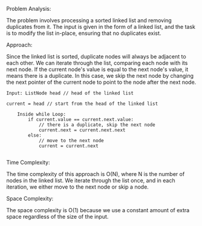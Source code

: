 Problem Analysis:

The problem involves processing a sorted linked list and removing duplicates from it. The input is given in the form of a linked list, and the task is to modify the list in-place, ensuring that no duplicates exist.

Approach:

Since the linked list is sorted, duplicate nodes will always be adjacent to each other. We can iterate through the list, comparing each node with its next node. If the current node's value is equal to the next node's value, it means there is a duplicate. In this case, we skip the next node by changing the next pointer of the current node to point to the node after the next node.

```
Input: ListNode head // head of the linked list

current = head // start from the head of the linked list
    
    Inside while Loop:
        if current.value == current.next.value:
            // there is a duplicate, skip the next node
            current.next = current.next.next
        else:
            // move to the next node
            current = current.next


```

Time Complexity:

The time complexity of this approach is O(N), where N is the number of nodes in the linked list. We iterate through the list once, and in each iteration, we either move to the next node or skip a node.

Space Complexity:

The space complexity is O(1) because we use a constant amount of extra space regardless of the size of the input.